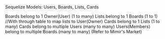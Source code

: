 Sequelize Models: Users, Boards, Lists, Cards

Boards belong to 1 Owner(User) (1 to many)
Lists belong to 1 Boards (1 to 1) //With through table to map lists to User(Owner)
Cards belong to 1 Lists (1 to many)
Cards belong to multiple Users (many to many)
Users(Members) belong to multiple Boards (many to many)
(Refer to Mimir's Market)
